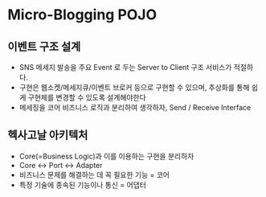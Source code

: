 # Micro-Blogging POJO


## 이벤트 구조 설계
- SNS 메세지 발송을 주요 Event 로 두는 Server to Client 구조 서비스가 적절하다.
- 구현은 웹소켓/메세지큐/이벤트 브로커 등으로 구현할 수 있으며, 추상화를 통해 쉽게 구현체를 변경할 수 있도록 설계해야한다
- 메세징을 코어 비즈니스 로직과 분리하여 생각하자, Send / Receive Interface

## 헥사고날 아키텍처
- Core(=Business Logic)과 이를 이용하는 구현을 분리하자
- Core <-> Port <-> Adapter
- 비즈니스 문제를 해결하는 데 꼭 필요한 기능 = 코어
- 특정 기술에 종속된 기능이나 통신 = 어댑터
